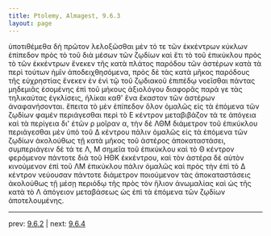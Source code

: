 ```yaml
---
title: Ptolemy, Almagest, 9.6.3
layout: page
---
```


ὑποτιθέμεθα δὴ πρῶτον λελοξῶσθαι μὲν τό τε τῶν ἐκκέντρων κύκλων ἐπίπεδον πρὸς τὸ τοῦ διὰ μέσων τῶν ζῳδίων καὶ ἔτι τὸ τοῦ ἐπικύκλου πρὸς τὸ τῶν ἐκκέντρων ἕνεκεν τῆς κατὰ πλάτος παρόδου τῶν ἀστέρων κατὰ τὰ περὶ τούτων ἡμῖν ἀποδειχθησόμενα, πρὸς δὲ τὰς κατὰ μῆκος παρόδους τῆς εὐχρηστίας ἕνεκεν ἐν ἑνὶ τῷ τοῦ ζῳδιακοῦ ἐπιπέδῳ νοεῖσθαι πάντας μηδεμιᾶς ἐσομένης ἐπὶ τοῦ μήκους ἀξιολόγου διαφορᾶς παρά γε τὰς τηλικαύτας ἐγκλίσεις, ἡλίκαι καθ' ἕνα ἕκαστον τῶν ἀστέρων ἀναφανήσονται. ἔπειτα τὸ μὲν ἐπίπεδον ὅλον ὁμαλῶς εἰς τὰ ἑπόμενα τῶν ζῳδίων φαμὲν περιάγεσθαι περὶ τὸ Ε κέντρον μεταβιβάζον τά τε ἀπόγεια καὶ τὰ περίγεια δι' ἐτῶν ρ μοῖραν α, τὴν δὲ ΛΘΜ διάμετρον τοῦ ἐπικύκλου περιάγεσθαι μὲν ὑπὸ τοῦ Δ κέντρου πάλιν ὁμαλῶς εἰς τὰ ἑπόμενα τῶν ζῳδίων ἀκολούθως τῇ κατὰ μῆκος τοῦ ἀστέρος ἀποκαταστάσει, συμπεριάγειν δὲ τά τε Λ, Μ σημεῖα τοῦ ἐπικύκλου καὶ τὸ Θ κέντρον φερόμενον πάντοτε διὰ τοῦ ΗΘΚ ἐκκέντρου, καὶ τὸν ἀστέρα δὲ αὐτὸν κινούμενον ἐπὶ τοῦ ΛΜ ἐπικύκλου πάλιν ὁμαλῶς καὶ πρὸς τὴν ἐπὶ τὸ Δ κέντρον νεύουσαν πάντοτε διάμετρον ποιούμενον τὰς ἀποκαταστάσεις ἀκολούθως τῇ μέσῃ περιόδῳ τῆς πρὸς τὸν ἥλιον ἀνωμαλίας καὶ ὡς τῆς κατὰ τὸ Λ ἀπόγειον μεταβάσεως ὡς ἐπὶ τὰ ἑπόμενα τῶν ζῳδίων ἀποτελουμένης. 

---

prev: [9.6.2](../9.6.2/) | next: [9.6.4](../9.6.4/)

